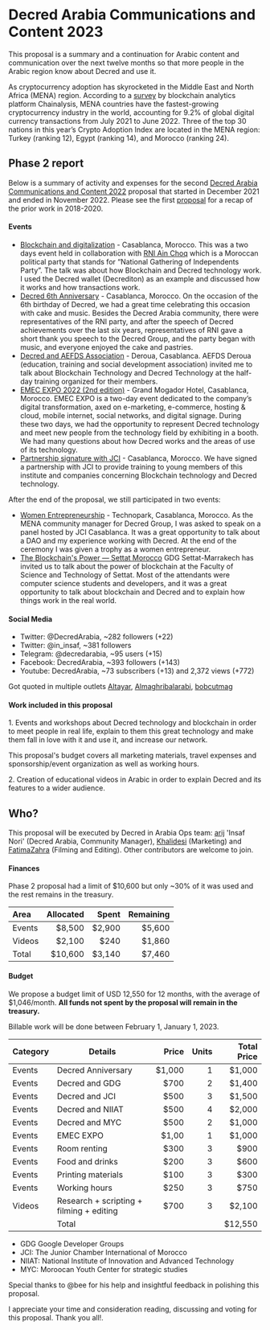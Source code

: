 # Decred Arabia Communications and Content 2023

This proposal is a summary and a continuation for Arabic content and communication over the next twelve months so that more people in the Arabic region know about Decred and use it.

As cryptocurrency adoption has skyrocketed in the Middle East and North Africa (MENA) region. According to a [survey](https://blog.chainalysis.com/reports/middle-east-north-africa-cryptocurrency-geography-report-2022-preview/) by blockchain analytics platform Chainalysis, MENA countries have the fastest-growing cryptocurrency industry in the world, accounting for 9.2% of global digital currency transactions from July 2021 to June 2022. Three of the top 30 nations in this year’s Crypto Adoption Index are located in the MENA region: Turkey (ranking 12), Egypt (ranking 14), and Morocco (ranking 24).

## Phase 2 report

Below is a summary of activity and expenses for the second [Decred Arabia Communications and Content 2022](https://proposals.decred.org/record/0ff082d) proposal that started in December 2021 and ended in November 2022. Please see the first [proposal](https://proposals.decred.org/record/7cf62bd) for a recap of the prior work in 2018-2020.

#### Events

* [Blockchain and digitalization](https://decredcommunity.github.io/events/index/20220108.1) - Casablanca, Morocco. This was a two days event held in collaboration with [RNI Ain Choq](https://rni.ma/fr/) which is  a Moroccan political party that stands for “National Gathering of Independents Party”.  The talk was about how Blockchain and Decred technology work. I used the Decred wallet (Decrediton) as an example and discussed how it works and how transactions work.
* [Decred 6th Anniversary](https://decredcommunity.github.io/events/index/20220206.1) - Casablanca, Morocco. On the occasion of the 6th birthday of Decred, we had a great time celebrating this occasion with cake and music. Besides the Decred Arabia community, there were representatives of the RNI party, and after the speech of Decred achievements over the last six years, representatives of RNI gave a short thank you speech to the Decred Group, and the party began with music, and everyone enjoyed the cake and pastries.
* [Decred and AEFDS Association](https://decredcommunity.github.io/events/index/20220326.1) - Deroua, Casablanca. AEFDS Deroua (education, training and social development association) invited me to talk about Blockchain Technology and Decred Technology at the half-day training organized for their members.
* [EMEC EXPO 2022 (2nd edition)](https://decredcommunity.github.io/events/index/20220326.1) - Grand Mogador Hotel, Casablanca, Morocco. EMEC EXPO is a two-day event dedicated to the company’s digital transformation, axed on e-marketing, e-commerce, hosting & cloud, mobile internet, social networks, and digital signage. During these two days, we had the opportunity to represent Decred technology and meet new people from the technology field by exhibiting in a booth. We had many questions about how Decred works and the areas of use of its technology.
* [Partnership signature with JCI](https://decredcommunity.github.io/events/index/20220601.1) - Casablanca, Morocco. We have signed a partnership with JCI to provide training to young members of this institute and companies concerning Blockchain technology and Decred technology.

After the end of the proposal, we still participated in two events:

* [Women Entrepreneurship](https://decredcommunity.github.io/events/index/20221220.1) - Technopark, Casablanca, Morocco. As the MENA community manager for Decred Group, I was asked to speak on a panel hosted by JCI Casablanca. It was a great opportunity to talk about a DAO and my experience working with Decred. At the end of the ceremony I was given a trophy as a women entrepreneur.
* [The Blockchain's Power — Settat Morocco](https://twitter.com/in_insaf/status/1612464295664648193) GDG Settat-Marrakech has invited us to talk about the power of blockchain at the Faculty of Science and Technology of Settat. Most of the attendants were computer science students and developers, and it was a great opportunity to talk about blockchain and Decred and to explain how things work in the real world.

#### Social Media

* Twitter: @DecredArabia, ~282 followers (+22)
* Twitter: @in_insaf, ~381 followers
* Telegram: @decredarabia, ~95 users (+15)
* Facebook: DecredArabia, ~393 followers (+143)
* Youtube: DecredArabia, ~73 subscribers (+13) and 2,372 views (+772)

Got quoted in multiple outlets [Altayar](https://atalayar.com/index.php/fr/content/le-maroc-est-à-la-pointe-de-lutilisation-de-bitcoin-en-afrique-du-nord), [Almaghribalarabi](https://almaghribalarabi.com/fr/actualites/maroc-les-achats-de-bitcoins-est-en-forte-hausse/), [bobcutmag](https://bobcutmag.com/2022/07/13/does-morocco-accept-bitcoin/)

#### Work included in this proposal

1\. Events and workshops about Decred technology and blockchain in order to meet people in real life, explain to them this great technology and make them fall in love with it and use it, and increase our network.

This proposal's budget covers all marketing materials, travel expenses and sponsorship/event organization as well as working hours.

2\. Creation of educational videos in Arabic in order to explain Decred and its features to a wider audience.

## Who?

This proposal will be executed by Decred in Arabia Ops team: [arij](https://twitter.com/in_insaf) 'Insaf Nori' (Decred Arabia, Community Manager), [Khalidesi](https://twitter.com/khalidesitra) (Marketing) and [FatimaZahra](https://www.facebook.com/fati.fatighanm) (Filming and Editing). Other contributors are welcome to join.

#### Finances

Phase 2 proposal had a limit of $10,600 but only ~30% of it was used and the rest remains in the treasury.

| Area    | Allocated | Spent  | Remaining |
|:--------|----------:|-------:|----------:|
| Events  |    $8,500 | $2,900 |    $5,600 |
| Videos  |    $2,100 |   $240 |    $1,860 |
| Total   |   $10,600 | $3,140 |    $7,460 |

#### Budget

We propose a budget limit of USD 12,550 for 12 months, with the average of $1,046/month. **All funds not spent by the proposal will remain in the treasury.**

Billable work will be done between February 1, January 1, 2023.

 Category | Details                                     | Price  | Units | Total Price |
|----------|--------------------------------------------|-------:|------:|------------:|
| Events   | Decred Anniversary                         | $1,000 |    1  |     $1,000  |
| Events   | Decred and GDG                             |  $700  |    2  |     $1,400  |
| Events   | Decred and JCI                             |  $500  |    3  |     $1,500  |
| Events   | Decred and NIIAT                           |  $500  |    4  |     $2,000  |
| Events   | Decred and MYC                             |  $500  |    2  |     $1,000  |
| Events   | EMEC EXPO                                  | $1,00  |    1  |     $1,000  |
| Events   | Room renting                               |  $300  |    3  |       $900  |
| Events   | Food and drinks                            |  $200  |    3  |       $600  |
| Events   | Printing materials                         |  $100  |    3  |       $300  |
| Events   | Working hours                              |  $250  |    3  |       $750  |
| Videos   | Research + scripting + filming + editing   |  $700  |    3  |     $2,100  |
|          | Total                                      |        |       |    $12,550  |

* GDG Google Developer Groups
* JCI: The Junior Chamber International of Morocco
* NIIAT: National Institute of Innovation and Advanced Technology
* MYC: Moroocan Youth Center for strategic studies

Special thanks to @bee for his help and insightful feedback in polishing this proposal.

I appreciate your time and consideration reading, discussing and voting for this proposal. Thank you all!.
